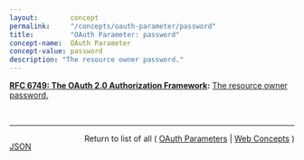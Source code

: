 ```yaml
---
layout:        concept
permalink:     "/concepts/oauth-parameter/password"
title:         "OAuth Parameter: password"
concept-name:  OAuth Parameter
concept-value: password
description: "The resource owner password."
---
```


**[RFC 6749: The OAuth 2.0 Authorization Framework](/specs/IETF/RFC/6749 "The OAuth 2.0 authorization framework enables a third-party application to obtain limited access to an HTTP service, either on behalf of a resource owner by orchestrating an approval interaction between the resource owner and the HTTP service, or by allowing the third-party application to obtain access on its own behalf. This specification replaces and obsoletes the OAuth 1.0 protocol described in RFC 5849."):** [The resource owner password.](http://tools.ietf.org/html/rfc6749#section-4.3.2 "Read documentation for OAuth Parameter &#34;password&#34;")

<br/>
<hr/>

<p style="float : left"><a href="./password.json" title="JSON representing this particular Web Concept value">JSON</a></p>
<p style="text-align: right">Return to list of all ( <a href="../oauth-parameters">OAuth Parameters</a> | <a href="../">Web Concepts</a> )</p>
